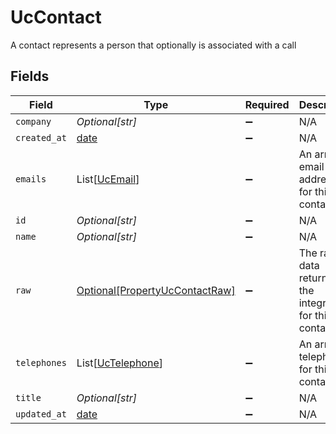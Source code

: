 # UcContact

A contact represents a person that optionally is associated with a call


## Fields

| Field                                                                         | Type                                                                          | Required                                                                      | Description                                                                   |
| ----------------------------------------------------------------------------- | ----------------------------------------------------------------------------- | ----------------------------------------------------------------------------- | ----------------------------------------------------------------------------- |
| `company`                                                                     | *Optional[str]*                                                               | :heavy_minus_sign:                                                            | N/A                                                                           |
| `created_at`                                                                  | [date](https://docs.python.org/3/library/datetime.html#date-objects)          | :heavy_minus_sign:                                                            | N/A                                                                           |
| `emails`                                                                      | List[[UcEmail](../../models/shared/ucemail.md)]                               | :heavy_minus_sign:                                                            | An array of email addresses for this contact                                  |
| `id`                                                                          | *Optional[str]*                                                               | :heavy_minus_sign:                                                            | N/A                                                                           |
| `name`                                                                        | *Optional[str]*                                                               | :heavy_minus_sign:                                                            | N/A                                                                           |
| `raw`                                                                         | [Optional[PropertyUcContactRaw]](../../models/shared/propertyuccontactraw.md) | :heavy_minus_sign:                                                            | The raw data returned by the integration for this contact                     |
| `telephones`                                                                  | List[[UcTelephone](../../models/shared/uctelephone.md)]                       | :heavy_minus_sign:                                                            | An array of telephones for this contact                                       |
| `title`                                                                       | *Optional[str]*                                                               | :heavy_minus_sign:                                                            | N/A                                                                           |
| `updated_at`                                                                  | [date](https://docs.python.org/3/library/datetime.html#date-objects)          | :heavy_minus_sign:                                                            | N/A                                                                           |